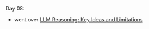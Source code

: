 Day 08:

- went over [LLM Reasoning: Key Ideas and Limitations](https://llmagents-learning.org/slides/llm-reasoning.pdf)


